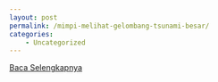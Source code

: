 ```yaml
---
layout: post
permalink: /mimpi-melihat-gelombang-tsunami-besar/
categories:
    - Uncategorized
---
```


[Baca Selengkapnya](/04)